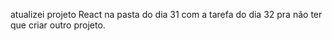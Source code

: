 atualizei projeto React na pasta do dia 31 com a tarefa do dia 32 pra não ter que criar outro projeto.
